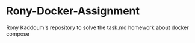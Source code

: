 # Rony-Docker-Assignment
Rony Kaddoum's repository to solve the task.md homework about docker compose
